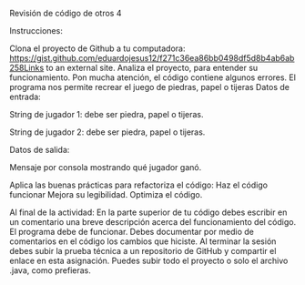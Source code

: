 Revisión de código de otros 4 

Instrucciones:

Clona el proyecto de Github a tu computadora: https://gist.github.com/eduardojesus12/f271c36ea86bb0498df5d8b4ab6ab258Links to an external site. 
Analiza el proyecto, para entender su funcionamiento. Pon mucha atención, el código contiene algunos errores.
El programa nos permite recrear el juego de piedras, papel o tijeras
Datos de entrada:

String de jugador 1: debe ser piedra, papel o tijeras.

String de jugador 2: debe ser piedra, papel o tijeras.

Datos de salida:

Mensaje por consola mostrando qué jugador ganó.

Aplica las buenas prácticas para refactoriza el código:
Haz el código funcionar
Mejora su legibilidad.
Optimiza el código.

Al final de la actividad:
En la parte superior de tu código debes escribir en un comentario una breve descripción acerca del funcionamiento del código.
El programa debe de funcionar.
Debes documentar por medio de comentarios en el código los cambios que hiciste.
Al terminar la sesión debes subir la prueba técnica a un repositorio de GitHub y compartir el enlace en esta asignación.
Puedes subir todo el proyecto o solo el archivo .java, como prefieras. 
